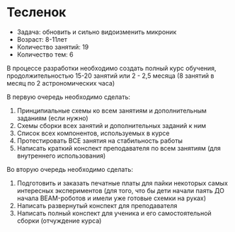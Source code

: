 # Тесленок

* Задача: обновить и сильно видоизменить микроник
* Возраст: 8-11лет
* Количество занятий: 19
* Количество тем: 6

В процессе разработки необходимо создать полный курс обучения, продолжительностью 15-20 занятий или 2 - 2,5 месяца \(8 занятий в месяц по 2 астрономических часа\)

В первую очередь необходимо сделать:

1. Принципиальные схемы ко всем занятиям и дополнительным заданиям \(если нужно\)
2. Схемы сборки всех занятий и дополнительных заданий к ним
3. Список всех компонентов, используемых в курсе
4. Протестировать ВСЕ занятия на стабильность работы
5. Написать краткий конспект преподавателя по всем занятиям \(для внутреннего использования\)

Во вторую очередь необходимо сделать:

1. Подготовить и заказать печатные платы для пайки некоторых самых интересных экспериментов \(для того, что бы дети начали паять ДО начала BEAM-роботов и имели уже готовые схемки на руках\)
2. Написать развернутый конспект для преподавателя
3. Написать полный конспект для ученика и его самостоятельной сборки \(отчуждение курса\)



